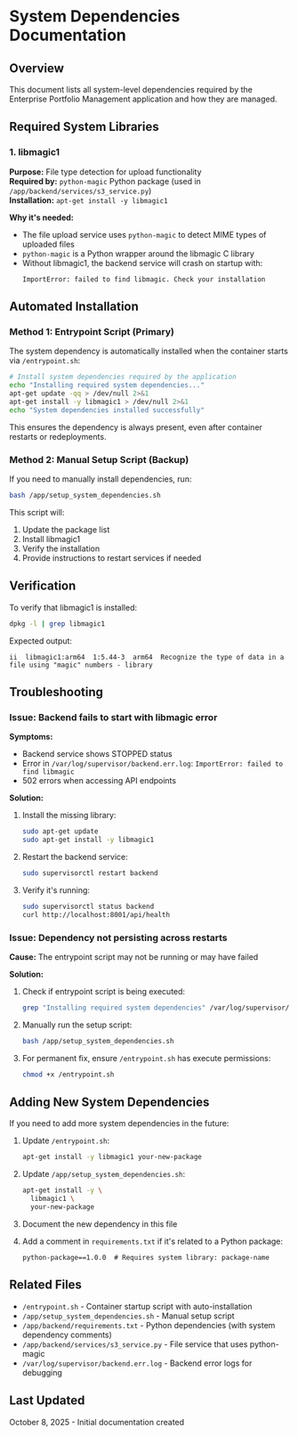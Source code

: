 # System Dependencies Documentation

## Overview
This document lists all system-level dependencies required by the Enterprise Portfolio Management application and how they are managed.

## Required System Libraries

### 1. libmagic1
**Purpose:** File type detection for upload functionality  
**Required by:** `python-magic` Python package (used in `/app/backend/services/s3_service.py`)  
**Installation:** `apt-get install -y libmagic1`

**Why it's needed:**
- The file upload service uses `python-magic` to detect MIME types of uploaded files
- `python-magic` is a Python wrapper around the libmagic C library
- Without libmagic1, the backend service will crash on startup with:
  ```
  ImportError: failed to find libmagic. Check your installation
  ```

## Automated Installation

### Method 1: Entrypoint Script (Primary)
The system dependency is automatically installed when the container starts via `/entrypoint.sh`:

```bash
# Install system dependencies required by the application
echo "Installing required system dependencies..."
apt-get update -qq > /dev/null 2>&1
apt-get install -y libmagic1 > /dev/null 2>&1
echo "System dependencies installed successfully"
```

This ensures the dependency is always present, even after container restarts or redeployments.

### Method 2: Manual Setup Script (Backup)
If you need to manually install dependencies, run:

```bash
bash /app/setup_system_dependencies.sh
```

This script will:
1. Update the package list
2. Install libmagic1
3. Verify the installation
4. Provide instructions to restart services if needed

## Verification

To verify that libmagic1 is installed:

```bash
dpkg -l | grep libmagic1
```

Expected output:
```
ii  libmagic1:arm64  1:5.44-3  arm64  Recognize the type of data in a file using "magic" numbers - library
```

## Troubleshooting

### Issue: Backend fails to start with libmagic error

**Symptoms:**
- Backend service shows STOPPED status
- Error in `/var/log/supervisor/backend.err.log`: `ImportError: failed to find libmagic`
- 502 errors when accessing API endpoints

**Solution:**
1. Install the missing library:
   ```bash
   sudo apt-get update
   sudo apt-get install -y libmagic1
   ```

2. Restart the backend service:
   ```bash
   sudo supervisorctl restart backend
   ```

3. Verify it's running:
   ```bash
   sudo supervisorctl status backend
   curl http://localhost:8001/api/health
   ```

### Issue: Dependency not persisting across restarts

**Cause:** The entrypoint script may not be running or may have failed

**Solution:**
1. Check if entrypoint script is being executed:
   ```bash
   grep "Installing required system dependencies" /var/log/supervisor/supervisord.log
   ```

2. Manually run the setup script:
   ```bash
   bash /app/setup_system_dependencies.sh
   ```

3. For permanent fix, ensure `/entrypoint.sh` has execute permissions:
   ```bash
   chmod +x /entrypoint.sh
   ```

## Adding New System Dependencies

If you need to add more system dependencies in the future:

1. Update `/entrypoint.sh`:
   ```bash
   apt-get install -y libmagic1 your-new-package
   ```

2. Update `/app/setup_system_dependencies.sh`:
   ```bash
   apt-get install -y \
     libmagic1 \
     your-new-package
   ```

3. Document the new dependency in this file

4. Add a comment in `requirements.txt` if it's related to a Python package:
   ```
   python-package==1.0.0  # Requires system library: package-name
   ```

## Related Files

- `/entrypoint.sh` - Container startup script with auto-installation
- `/app/setup_system_dependencies.sh` - Manual setup script
- `/app/backend/requirements.txt` - Python dependencies (with system dependency comments)
- `/app/backend/services/s3_service.py` - File service that uses python-magic
- `/var/log/supervisor/backend.err.log` - Backend error logs for debugging

## Last Updated
October 8, 2025 - Initial documentation created

